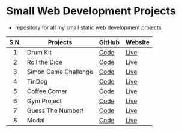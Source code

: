 # Small Web Development Projects
- repository for all my small static web development projects

|  S.N.  | Projects | GitHub | Website |
| :-: | - | - | - |
| 1 | Drum Kit | [Code](https://github.com/sthsuyash/Web-Projects/tree/main/Drum%20Kit)               |   [Live](https://drum-kit-sthsuyash.netlify.app/) |
| 2 | Roll the Dice | [Code](https://github.com/sthsuyash/Web-Projects/tree/main/Roll%20the%20Dice)   |   [Live](https://roll-the-dice-sthsuyash.netlify.app/)   |
| 3 | Simon Game Challenge | [Code](https://github.com/sthsuyash/Web-Projects/tree/main/Simon%20Game%20Challenge) | [Live](https://simon-game-challenge-sthsuyash.netlify.app/)
| 4 | TinDog | [Code](https://github.com/sthsuyash/Web-Projects/tree/main/TinDog) | [Live](https://tinDog-sthsuyash.netlify.app)
| 5 | Coffee Corner | [Code](https://github.com/sthsuyash/Web-Projects/tree/main/coffee-Corner) | [Live](https://coffee-corner-sthsuyash.netlify.app)
| 6 | Gym Project | [Code](https://github.com/sthsuyash/Web-Projects/tree/main/gymProject) | [Live](https://gym-project-sthsuyash.netlify.app)
| 7 | Guess The Number! | [Code](https://github.com/sthsuyash/Web-Projects/tree/main/Guess-the-number) | [Live](https://guess-the-number-sthsuyash.netlify.app)
| 8 | Modal | [Code](https://github.com/sthsuyash/Web-Projects/tree/main/Modal) | [Live](https://modal-sthsuyash.netlify.app) 
